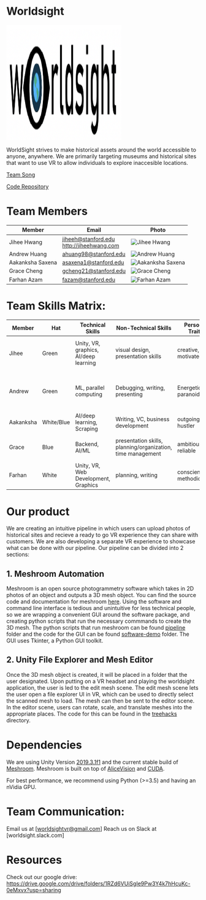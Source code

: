 # Worldsight

<img src="https://github.com/cs210/Worldsight/blob/master/worldsight_logo.png" width = "300" height = "300" alt="Worldsight">

WorldSight strives to make historical assets around the world accessible to anyone, anywhere. We are primarily targeting museums and historical sites that want to use VR to allow individuals to explore inaccesible locations. 

[Team Song](https://www.youtube.com/watch?v=VDvr08sCPOc)

[Code Repository](https://github.com/alanefl/seer)

# Team Members
Member | Email | Photo
--- | --- | ---
Jihee Hwang | jiheeh@stanford.edu<br/>http://jiheehwang.com | <img src="http://alarmringing.com/img/sanfran_small.jpg" alt="Jihee Hwang" width="157.5" height="157.5">
Andrew Huang | ahuang98@stanford.edu | <img src="https://andrewhuang121.github.io/images/AndrewHuang.jpg" alt="Andrew Huang" width = "157.5" height="157.5">
Aakanksha Saxena | asaxena1@stanford.edu | <img src="https://media-exp2.licdn.com/dms/image/C5603AQEbzZalMmrTVw/profile-displayphoto-shrink_200_200/0?e=1585180800&v=beta&t=8pxYkANVYkeWiBkxnW7Ug5fgMUT67GX4VG3tL11ZKps" alt="Aakanksha Saxena" width = "157.5" height="157.5">
Grace Cheng | gcheng21@stanford.edu | <img src="http://stanford.edu/~gcheng21/img/grace.JPG" alt="Grace Cheng" width = "157.5" height="157.5">
Farhan Azam | fazam@stanford.edu | <img src="https://i.imgur.com/3Kho7vN.jpg" alt="Farhan Azam" width = "157.5" height="157.5">

# Team Skills Matrix:

Member | Hat | Technical Skills | Non-Technical Skills | Personal Traits | Desired Growth | Weaknesses
--- | --- | --- | --- | --- | --- | ---
Jihee | Green | Unity, VR, graphics, AI/deep learning | visual design, presentation skills | creative, motivated | product management skills, collaborative development | time management
Andrew | Green | ML, parallel computing | Debugging, writing, presenting | Energetic, paranoid, fun | Product management, VR development, user experience | Time management, [getting nerd sniped](https://xkcd.com/356/), often tired 
Aakanksha | White/Blue | AI/deep learning, Scraping | Writing, VC, business development | outgoing, hustler | VR, Unity, Product Development | time management
Grace | Blue | Backend, AI/ML | presentation skills, planning/organization, time management | ambitious, reliable | VR development, product management | indecision
Farhan | White | Unity, VR, Web Development, Graphics | planning, writing | conscientious, methodical | public speaking, product management | communication

# Our product
We are creating an intuitive pipeline in which users can upload photos of historical sites and recieve a ready to go VR experience they can share with customers. We are also developing a separate VR experience to showcase what can be done with our pipeline. Our pipeline can be divided into 2 sections:

## 1. Meshroom Automation
Meshroom is an open source photogrammetry software which takes in 2D photos of an object and outputs a 3D mesh object. You can find the source code and documentation for meshroom [here](https://github.com/alicevision/meshroom). Using the software and command line interface is tedious and unintuitive for less technical people, so we are wrapping a convenient GUI around the software package, and creating python scripts that run the necessary commmands to create the 3D mesh. The python scripts that run meshroom can be found [pipeline](https://github.com/cs210/Worldsight/tree/master/pipeline) folder and the code for the GUI can be found [software-demo](https://github.com/cs210/Worldsight/tree/master/software-demo) folder. The GUI uses Tkinter, a Python GUI toolkit. 

## 2. Unity File Explorer and Mesh Editor
Once the 3D mesh object is created, it will be placed in a folder that the user designated. Upon putting on a VR headset and playing the worldsight application, the user is led to the edit mesh scene. The edit mesh scene lets the user open a file explorer UI in VR, which can be used to directly select the scanned mesh to load. The mesh can then be sent to the editor scene. In the editor scene, users can rotate, scale, and translate meshes into the appropriate places. The code for this can be found in the [treehacks](https://github.com/cs210/Worldsight/tree/master/treehacks) directory. 

# Dependencies
We are using Unity Version [2019.3.1f1](https://unity3d.com/get-unity/download/archive) and the current stable build of [Meshroom](https://github.com/alicevision/meshroom/blob/develop/INSTALL.md). Meshroom is built on top of [AliceVision](https://github.com/alicevision/AliceVision/blob/develop/INSTALL.md) and [CUDA](https://developer.nvidia.com/cuda-downloads).

For best performance, we recommend using Python (>=3.5) and having an nVidia GPU.

# Team Communication:
Email us at [worldsightvr@gmail.com]
Reach us on Slack at [worldsight.slack.com]

# Resources
Check out our google drive: https://drive.google.com/drive/folders/1RZd6VUiSgIe9Pw3Y4k7hHcuKc-0eMxvx?usp=sharing

